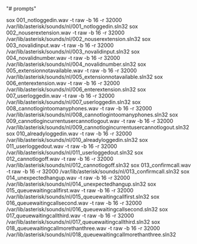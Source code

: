 "# prompts" 

sox 001_notloggedin.wav -t raw -b 16 -r 32000 /var/lib/asterisk/sounds/nl/001_notloggedin.sln32
sox 002_nouserextension.wav -t raw -b 16 -r 32000 /var/lib/asterisk/sounds/nl/002_nouserextension.sln32
sox 003_novalidinput.wav -t raw -b 16 -r 32000 /var/lib/asterisk/sounds/nl/003_novalidinput.sln32
sox 004_novalidnumber.wav -t raw -b 16 -r 32000 /var/lib/asterisk/sounds/nl/004_novalidnumber.sln32
sox 005_extensionnotavailable.wav -t raw -b 16 -r 32000 /var/lib/asterisk/sounds/nl/005_extensionnotavailable.sln32
sox 006_enterextension.wav -t raw -b 16 -r 32000 /var/lib/asterisk/sounds/nl/006_enterextension.sln32
sox 007_userloggedin.wav -t raw -b 16 -r 32000 /var/lib/asterisk/sounds/nl/007_userloggedin.sln32
sox 008_cannotlogintoomanyphones.wav -t raw -b 16 -r 32000 /var/lib/asterisk/sounds/nl/008_cannotlogintoomanyphones.sln32
sox 009_cannotlogincurrentusercannotlogout.wav -t raw -b 16 -r 32000 /var/lib/asterisk/sounds/nl/009_cannotlogincurrentusercannotlogout.sln32
sox 010_alreadyloggedin.wav -t raw -b 16 -r 32000 /var/lib/asterisk/sounds/nl/010_alreadyloggedin.sln32
sox 011_userloggedout.wav -t raw -b 16 -r 32000 /var/lib/asterisk/sounds/nl/011_userloggedout.sln32
sox 012_cannotlogoff.wav -t raw -b 16 -r 32000 /var/lib/asterisk/sounds/nl/012_cannotlogoff.sln32
sox 013_confirmcall.wav -t raw -b 16 -r 32000 /var/lib/asterisk/sounds/nl/013_confirmcall.sln32
sox 014_unexpectedhangup.wav -t raw -b 16 -r 32000 /var/lib/asterisk/sounds/nl/014_unexpectedhangup.sln32
sox 015_queuewaitingcallfirst.wav -t raw -b 16 -r 32000 /var/lib/asterisk/sounds/nl/015_queuewaitingcallfirst.sln32
sox 016_queuewaitingcallsecond.wav -t raw -b 16 -r 32000 /var/lib/asterisk/sounds/nl/016_queuewaitingcallsecond.sln32
sox 017_queuewaitingcallthird.wav -t raw -b 16 -r 32000 /var/lib/asterisk/sounds/nl/017_queuewaitingcallthird.sln32
sox 018_queuewaitingcallmorethanthree.wav -t raw -b 16 -r 32000 /var/lib/asterisk/sounds/nl/018_queuewaitingcallmorethanthree.sln32
